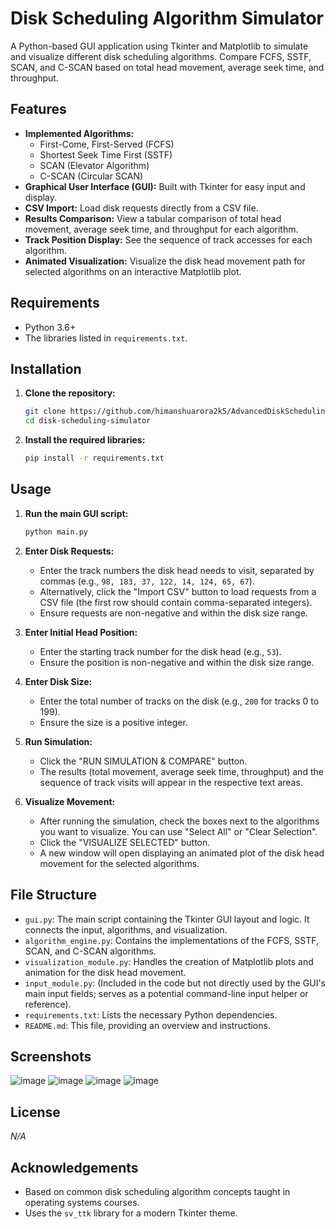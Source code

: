 # Disk Scheduling Algorithm Simulator

A Python-based GUI application using Tkinter and Matplotlib to simulate and visualize different disk scheduling algorithms. Compare FCFS, SSTF, SCAN, and C-SCAN based on total head movement, average seek time, and throughput.

## Features

* **Implemented Algorithms:**
    * First-Come, First-Served (FCFS)
    * Shortest Seek Time First (SSTF)
    * SCAN (Elevator Algorithm)
    * C-SCAN (Circular SCAN)
* **Graphical User Interface (GUI):** Built with Tkinter for easy input and display.
* **CSV Import:** Load disk requests directly from a CSV file.
* **Results Comparison:** View a tabular comparison of total head movement, average seek time, and throughput for each algorithm.
* **Track Position Display:** See the sequence of track accesses for each algorithm.
* **Animated Visualization:** Visualize the disk head movement path for selected algorithms on an interactive Matplotlib plot.

## Requirements

* Python 3.6+
* The libraries listed in `requirements.txt`.

## Installation

1.  **Clone the repository:**
    ```bash
    git clone https://github.com/himanshuarora2k5/AdvancedDiskSchedulingSimulator
    cd disk-scheduling-simulator
    ```

2.  **Install the required libraries:**
    ```bash
    pip install -r requirements.txt
    ```

## Usage

1.  **Run the main GUI script:**
    ```bash
    python main.py
    ```

2.  **Enter Disk Requests:**
    * Enter the track numbers the disk head needs to visit, separated by commas (e.g., `98, 183, 37, 122, 14, 124, 65, 67`).
    * Alternatively, click the "Import CSV" button to load requests from a CSV file (the first row should contain comma-separated integers).
    * Ensure requests are non-negative and within the disk size range.

3.  **Enter Initial Head Position:**
    * Enter the starting track number for the disk head (e.g., `53`).
    * Ensure the position is non-negative and within the disk size range.

4.  **Enter Disk Size:**
    * Enter the total number of tracks on the disk (e.g., `200` for tracks 0 to 199).
    * Ensure the size is a positive integer.

5.  **Run Simulation:**
    * Click the "RUN SIMULATION & COMPARE" button.
    * The results (total movement, average seek time, throughput) and the sequence of track visits will appear in the respective text areas.

6.  **Visualize Movement:**
    * After running the simulation, check the boxes next to the algorithms you want to visualize. You can use "Select All" or "Clear Selection".
    * Click the "VISUALIZE SELECTED" button.
    * A new window will open displaying an animated plot of the disk head movement for the selected algorithms.

## File Structure

* `gui.py`: The main script containing the Tkinter GUI layout and logic. It connects the input, algorithms, and visualization.
* `algorithm_engine.py`: Contains the implementations of the FCFS, SSTF, SCAN, and C-SCAN algorithms.
* `visualization_module.py`: Handles the creation of Matplotlib plots and animation for the disk head movement.
* `input_module.py`: (Included in the code but not directly used by the GUI's main input fields; serves as a potential command-line input helper or reference).
* `requirements.txt`: Lists the necessary Python dependencies.
* `README.md`: This file, providing an overview and instructions.

## Screenshots

![image](https://github.com/user-attachments/assets/c21a4a59-df0b-408a-adaa-c33ce54bd2ab)
![image](https://github.com/user-attachments/assets/3a2b35c5-654a-46b4-85d1-13793e2c717e)
![image](https://github.com/user-attachments/assets/552c9551-d940-451e-ab57-d0ed549f874c)
![image](https://github.com/user-attachments/assets/0eeb8d00-2ec4-4434-92a2-68ae2bdcd335)

## License

*N/A*

## Acknowledgements

* Based on common disk scheduling algorithm concepts taught in operating systems courses.
* Uses the `sv_ttk` library for a modern Tkinter theme.
